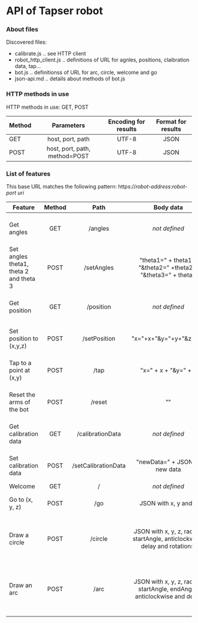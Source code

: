 # API of Tapser robot

### About files

Discovered files:
- calibrate.js
	.. see HTTP client
- robot_http_client.js
	.. definitions of URL for agnles, positions, claibration data, tap...
- bot.js
	.. definitionss of URL for arc, circle, welcome and go
- json-api.md
	.. details about methods of bot.js

### HTTP methods in use

HTTP methods in use: GET, POST

| Method        	| Parameters    		| Encoding for results  | Format for results  |
| ----------------------|:-----------------------------:|:---------------------:|:-------------------:|
| GET           	| host, port, path 		| UTF-8              	| JSON                |
| POST           	| host, port, path, method=POST | UTF-8              	| JSON                |


### List of features

This base URL matches the following pattern: https://_robot-address_:_robot-port_ _uri_


| Feature       			    | Method        | Path                  | Body data           							| Comment             													|
| ------------------------------------------|:-------------:|:---------------------:|:-------------------------------------------------------------------------:|:---------------------------------------------------------------------------------------------------------------------:|
| Get angles    			    | GET           | /angles               | _not defined_       							| Defined in robot_http_client.js, available with server.js            							|
| Set angles theta1, theta 2 and theta 3    | POST          | /setAngles            | "theta1=" + theta1 + "&theta2=" +theta2 + "&theta3=" + theta3    	 	| Defined in robot_http_client.js, available with server.js            							|
| Get position    			    | GET           | /position             | _not defined_       							| Defined in robot_http_client.js, available with server.js            							|
| Set position to (x,y,z)    		    | POST          | /setPosition          | "x="+x+"&y="+y+"&z="+z       						| Defined in robot_http_client.js, available with server.js            							|
| Tap to a point at (x,y)    		    | POST          | /tap                  | "x=" + x + "&y=" + y      						| Defined in robot_http_client.js, available with server.js            							|
| Reset the arms of the bot    		    | POST          | /reset                | ""             								| Defined in robot_http_client.js, available with server.js            							|
| Get calibration data   		    | GET           | /calibrationData      | _not defined_       							| Defined in robot_http_client.js, available with server.js            							|
| Set calibration data    		    | POST          | /setCalibrationData   | "newData=" + JSON of new data    						| Defined in robot_http_client.js, available with server.js            							|
| Welcome  				    | GET           | /                     |  _not defined_      							| Defined in bot.js                    											|
| Go to (x, y, z)  			    | POST          | /go                   |  JSON with x, y and z      						| Defined in bot.js. x, y, z, radius, startAngle = float                    						|
| Draw a circle  			    | POST          | /circle               | JSON with x, y, z, radius, startAngle, anticlockwise, delay and rotations.| Defined in bot.js. x, y, z, radius, startAngle = float, anticlockwise = boolean, delay, rotations = integer           |
| Draw an arc  				    | POST          | /arc                  |  JSON with x, y, z, radius, startAngle, endAngle, anticlockwise and delay | Defined in bot.js. x, y, z, radius, startAngle, endAngle = float, anticlockwise = boolean, 	delay = integer         |
